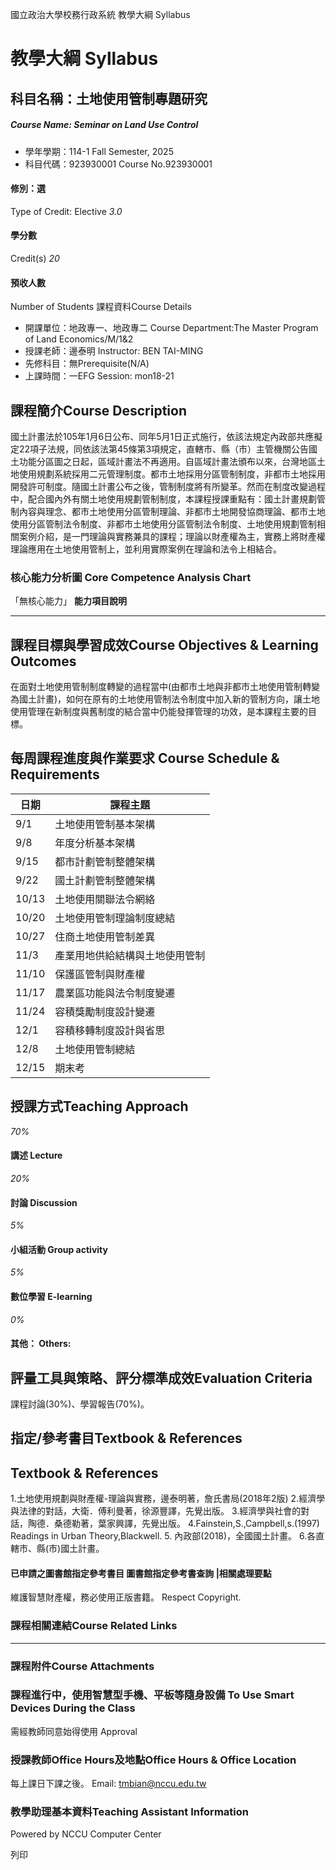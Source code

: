 國立政治大學校務行政系統 教學大綱 Syllabus
# 教學大綱 Syllabus
##  科目名稱：土地使用管制專題研究 
#####  Course Name: Seminar on Land Use Control
  * 學年學期：114-1 Fall Semester, 2025 
  * 科目代碼：923930001 Course No.923930001


#### 修別：選
Type of Credit: Elective 
_3.0_
#### 學分數
Credit(s)
_20_
#### 預收人數
Number of Students
課程資料Course Details
  * 開課單位：地政專一、地政專二 Course Department:The Master Program of Land Economics/M/1&2 
  * 授課老師：邊泰明 Instructor: BEN TAI-MING 
  * 先修科目：無Prerequisite(N/A)
  * 上課時間：一EFG Session: mon18-21


##  課程簡介Course Description
國土計畫法於105年1月6日公布、同年5月1日正式施行，依該法規定內政部共應擬定22項子法規，同依該法第45條第3項規定，直轄市、縣（市）主管機關公告國土功能分區圖之日起，區域計畫法不再適用。自區域計畫法頒布以來，台灣地區土地使用規劃系統採用二元管理制度。都市土地採用分區管制制度，非都市土地採用開發許可制度。隨國土計畫公布之後，管制制度將有所變革。然而在制度改變過程中，配合國內外有關土地使用規劃管制制度，本課程授課重點有：國土計畫規劃管制內容與理念、都市土地使用分區管制理論、非都市土地開發協商理論、都市土地使用分區管制法令制度、非都市土地使用分區管制法令制度、土地使用規劃管制相關案例介紹，是一門理論與實務兼具的課程；理論以財產權為主，實務上將財產權理論應用在土地使用管制上，並利用實際案例在理論和法令上相結合。
###  核心能力分析圖 Core Competence Analysis Chart
「無核心能力」 
**能力項目說明**
* * *
##  課程目標與學習成效Course Objectives & Learning Outcomes 
在面對土地使用管制制度轉變的過程當中(由都市土地與非都市土地使用管制轉變為國土計畫)，如何在原有的土地使用管制法令制度中加入新的管制方向，讓土地使用管理在新制度與舊制度的結合當中仍能發揮管理的功效，是本課程主要的目標。
##  每周課程進度與作業要求 Course Schedule & Requirements
**日期** | **課程主題**  
---|---  
9/1 |  土地使用管制基本架構  
9/8 |  年度分析基本架構  
9/15 |  都市計劃管制整體架構  
9/22 |  國土計劃管制整體架構  
10/13 |  土地使用關聯法令網絡  
10/20 |  土地使用管制理論制度總結  
10/27 |  住商土地使用管制差異  
11/3 |  產業用地供給結構與土地使用管制  
11/10 |  保護區管制與財產權  
11/17 |  農業區功能與法令制度變遷  
11/24 |  容積獎勵制度設計變遷  
12/1 |  容積移轉制度設計與省思  
12/8 |  土地使用管制總結  
12/15 |  期末考  
##  授課方式Teaching Approach
_70%_
####  講述 Lecture
_20%_
####  討論 Discussion
_5%_
####  小組活動 Group activity
_5%_
####  數位學習 E-learning
_0%_
####  其他： Others:
##  評量工具與策略、評分標準成效Evaluation Criteria
課程討論(30%)、學習報告(70%)。
##  指定/參考書目Textbook & References
## Textbook & References
1.土地使用規劃與財產權-理論與實務，邊泰明著，詹氏書局(2018年2版)
2.經濟學與法律的對話，大衛．傅利曼著，徐源豐譯，先覺出版。
3.經濟學與社會的對話，陶德．桑德勒著，葉家興譯，先覺出版。
4.Fainstein,S.,Campbell,s.(1997) Readings in Urban Theory,Blackwell.
5. 內政部(2018)，全國國土計畫。
6.各直轄市、縣(市)國土計畫。
####  已申請之圖書館指定參考書目  圖書館指定參考書查詢 |相關處理要點
維護智慧財產權，務必使用正版書籍。 Respect Copyright.
###  課程相關連結Course Related Links
* * *
###  課程附件Course Attachments
###  課程進行中，使用智慧型手機、平板等隨身設備 To Use Smart Devices During the Class
需經教師同意始得使用  Approval
###  授課教師Office Hours及地點Office Hours & Office Location
每上課日下課之後。
Email: tmbian@nccu.edu.tw
###  教學助理基本資料Teaching Assistant Information
Powered by NCCU Computer Center
  
列印
